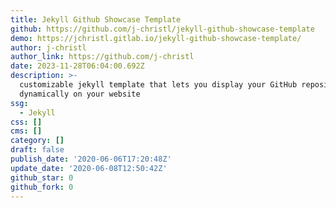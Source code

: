 ```yaml
---
title: Jekyll Github Showcase Template
github: https://github.com/j-christl/jekyll-github-showcase-template
demo: https://jchristl.gitlab.io/jekyll-github-showcase-template/
author: j-christl
author_link: https://github.com/j-christl
date: 2023-11-28T06:04:00.692Z
description: >-
  customizable jekyll template that lets you display your GitHub repositories
  dynamically on your website
ssg:
  - Jekyll
css: []
cms: []
category: []
draft: false
publish_date: '2020-06-06T17:20:48Z'
update_date: '2020-06-08T12:50:42Z'
github_star: 0
github_fork: 0
---
```

